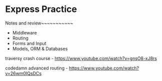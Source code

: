 # Express Practice

Notes and review~~~~~~~~~~~
* Middleware
* Routing
* Forms and Input
* Models, ORM & Databases

traversy crash course - https://www.youtube.com/watch?v=gnsO8-xJ8rs

codedamn advanced routing - https://www.youtube.com/watch?v=26wm0IQsDCs
